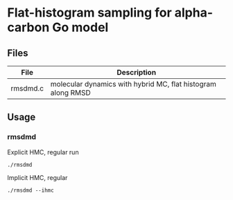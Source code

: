 # Flat-histogram sampling for alpha-carbon Go model

## Files

 File         | Description
--------------|------------------------------
rmsdmd.c      | molecular dynamics with hybrid MC, flat histogram along RMSD



## Usage

### rmsdmd

Explicit HMC, regular run

```
./rmsdmd
```

Implicit HMC, regular
```
./rmsdmd --ihmc
```
